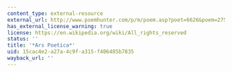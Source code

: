```yaml
---
content_type: external-resource
external_url: http://www.poemhunter.com/p/m/poem.asp?poet=6626&poem=27586
has_external_license_warning: true
license: https://en.wikipedia.org/wiki/All_rights_reserved
status: ''
title: '*Ars Poetica*'
uid: 15cac4e2-a27a-4c9f-a315-f406485b7835
wayback_url: ''
---
```

